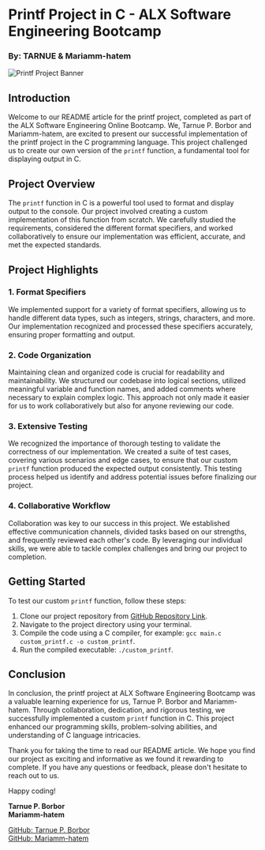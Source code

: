 # Printf Project in C - ALX Software Engineering Bootcamp
### By: TARNUE & Mariamm-hatem

![Printf Project Banner](https://xperti.io/blogs/wp-content/uploads/2020/10/blog-image-xperti-10.png)

## Introduction

Welcome to our README article for the printf project, completed as part of the ALX Software Engineering Online Bootcamp. We, Tarnue P. Borbor and Mariamm-hatem, are excited to present our successful implementation of the printf project in the C programming language. This project challenged us to create our own version of the `printf` function, a fundamental tool for displaying output in C.

## Project Overview

The `printf` function in C is a powerful tool used to format and display output to the console. Our project involved creating a custom implementation of this function from scratch. We carefully studied the requirements, considered the different format specifiers, and worked collaboratively to ensure our implementation was efficient, accurate, and met the expected standards.

## Project Highlights

### 1. Format Specifiers

We implemented support for a variety of format specifiers, allowing us to handle different data types, such as integers, strings, characters, and more. Our implementation recognized and processed these specifiers accurately, ensuring proper formatting and output.

### 2. Code Organization

Maintaining clean and organized code is crucial for readability and maintainability. We structured our codebase into logical sections, utilized meaningful variable and function names, and added comments where necessary to explain complex logic. This approach not only made it easier for us to work collaboratively but also for anyone reviewing our code.

### 3. Extensive Testing

We recognized the importance of thorough testing to validate the correctness of our implementation. We created a suite of test cases, covering various scenarios and edge cases, to ensure that our custom `printf` function produced the expected output consistently. This testing process helped us identify and address potential issues before finalizing our project.

### 4. Collaborative Workflow

Collaboration was key to our success in this project. We established effective communication channels, divided tasks based on our strengths, and frequently reviewed each other's code. By leveraging our individual skills, we were able to tackle complex challenges and bring our project to completion.

## Getting Started

To test our custom `printf` function, follow these steps:

1. Clone our project repository from [GitHub Repository Link](repository_link_here).
2. Navigate to the project directory using your terminal.
3. Compile the code using a C compiler, for example: `gcc main.c custom_printf.c -o custom_printf`.
4. Run the compiled executable: `./custom_printf`.

## Conclusion

In conclusion, the printf project at ALX Software Engineering Bootcamp was a valuable learning experience for us, Tarnue P. Borbor and Mariamm-hatem. Through collaboration, dedication, and rigorous testing, we successfully implemented a custom `printf` function in C. This project enhanced our programming skills, problem-solving abilities, and understanding of C language intricacies.

Thank you for taking the time to read our README article. We hope you find our project as exciting and informative as we found it rewarding to complete. If you have any questions or feedback, please don't hesitate to reach out to us.

Happy coding!

**Tarnue P. Borbor**  
**Mariamm-hatem**

[GitHub: Tarnue P. Borbor](https://github.com/kawalaseania)  
[GitHub: Mariamm-hatem](https://github.com/Mariamm-hatem)
